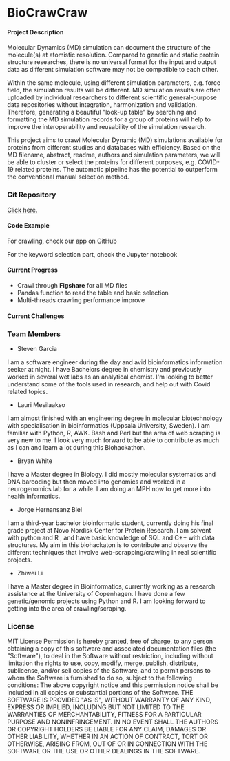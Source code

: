 # BioCrawCraw

#### Project Description

Molecular Dynamics (MD) simulation can document the structure of the molecule(s) at atomistic resolution. Compared to genetic and static protein structure researches, there is no universal format for the input and output data as different simulation software may not be compatible to each other. 

Within the same molecule, using different simulation parameters, e.g. force field, the simulation results will be different. MD simulation results are often uploaded by individual researchers to different scientific general-purpose data repositories without integration, harmonization and validation. Therefore, generating a beautiful "look-up table" by searching and formatting the MD simulation records for a group of proteins will help to improve the interoperability and reusability of the simulation research.

This project aims to crawl Molecular Dynamic (MD) simulations available for proteins from different studies and databases with efficiency. Based on the MD filename, abstract, readme, authors and simulation parameters, we will be able to cluster or select the proteins for different purposes, e.g. COVID-19 related proteins. The automatic pipeline has the potential to outperform the conventional manual selection method.

### Git Repository

[Click here.](https://github.com/ljmesi/Copenhagen_BioHackathon2020) 

#### Code Example

For crawling, check our app on GitHub

For the keyword selection part, check the  Jupyter notebook



#### Current Progress 

- Crawl through **Figshare** for all MD files
- Pandas function to read the table and basic selection
- Multi-threads crawling performance improve

#### Current Challenges

### Team Members
- Steven Garcia

 I am a software engineer during the day and avid bioinformatics information seeker at night. I have Bachelors degree in chemistry and previously worked in several wet labs as an analytical chemist. I'm looking to better understand some of the tools used in research, and help out with Covid related topics.
- Lauri Mesilaakso

 I am almost finished with an engineering degree in molecular biotechnology with specialisation in bioinformatics (Uppsala University, Sweden). I am familiar with Python, R, AWK. Bash and Perl but the area of web scraping is very new to me. I look very much forward to be able to contribute as much as I can and learn a lot during this Biohackathon.

- Bryan White

 I have a Master degree in Biology. I did mostly molecular systematics and DNA barcoding but then moved into genomics and worked in a neurogenomics lab for a while. I am doing an MPH now to get more into health informatics.

- Jorge Hernansanz Biel

 I am a third-year bachelor bioinformatic student, currently doing his final grade project at Novo Nordisk Center for Protein Research. I am solvent with python and R , and have basic knowledge of SQL and C++ with data structures. My aim in this biohackaton is to contribute and observe the different techniques that involve web-scrapping/crawling in real scientific projects.

- Zhiwei Li

 I have a Master degree in Bioinformatics, currently working as a research assistance at the University of Copenhagen. I have done a few genetic/genomic projects using Python and R. I am looking forward to getting into the area of crawling/scraping.


### License
MIT License
Permission is hereby granted, free of charge, to any person obtaining a copy of this software and associated documentation files (the "Software"), to deal in the Software without restriction, including without limitation the rights to use, copy, modify, merge, publish, distribute, sublicense, and/or sell copies of the Software, and to permit persons to whom the Software is furnished to do so, subject to the following conditions: The above copyright notice and this permission notice shall be included in all copies or substantial portions of the Software. THE SOFTWARE IS PROVIDED "AS IS", WITHOUT WARRANTY OF ANY KIND, EXPRESS OR IMPLIED, INCLUDING BUT NOT LIMITED TO THE WARRANTIES OF MERCHANTABILITY, FITNESS FOR A PARTICULAR PURPOSE AND NONINFRINGEMENT. IN NO EVENT SHALL THE AUTHORS OR COPYRIGHT HOLDERS BE LIABLE FOR ANY CLAIM, DAMAGES OR OTHER LIABILITY, WHETHER IN AN ACTION OF CONTRACT, TORT OR OTHERWISE, ARISING FROM, OUT OF OR IN CONNECTION WITH THE SOFTWARE OR THE USE OR OTHER DEALINGS IN THE SOFTWARE.